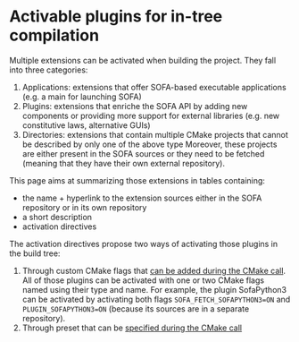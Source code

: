 # Activable plugins for in-tree compilation

Multiple extensions can be activated when building the project. They fall into three categories:
1. Applications: extensions that offer SOFA-based executable applications (e.g. a main for launching SOFA)
2. Plugins: extensions that enriche the SOFA API by adding new components or providing more support for external libraries (e.g. new constitutive laws, alternative GUIs)
3. Directories: extensions that contain multiple CMake projects that cannot be described by only one of the above type
Moreover, these projects are either present in the SOFA sources or they need to be fetched (meaning that they have their own external repository).

This page aims at summarizing those extensions in tables containing:
- the name + hyperlink to the extension sources either in the SOFA repository or in its own repository
- a short description
- activation directives

The activation directives propose two ways of activating those plugins in the build tree:
1. Through custom CMake flags that [can be added during the CMake call](https://cmake.org/cmake/help/latest/manual/cmake.1.html#cmdoption-cmake-D). All of those plugins can be activated with one or two CMake flags named using their type and name. For example, the plugin SofaPython3 can be activated by activating both flags `SOFA_FETCH_SOFAPYTHON3=ON` and `PLUGIN_SOFAPYTHON3=ON` (because its sources are in a separate repository).
2. Through preset that can be [specified during the CMake call](https://cmake.org/cmake/help/latest/manual/cmake-presets.7.html#introduction)

